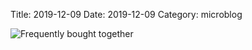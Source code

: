 Title: 2019-12-09
Date: 2019-12-09
Category: microblog

![Frequently bought together](/images/microblog/iphone-toilet-board.png "Frequently bought together")